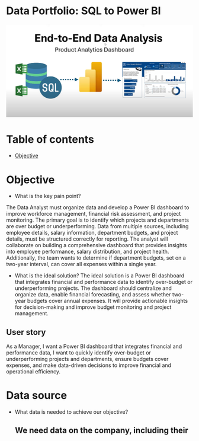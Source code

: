 # Data Portfolio: SQL to Power BI


![excel-to-powerbi-animated-diagram](assets/images/End_To_End_Project.png)




# Table of contents

- [Objective](#objective)


# Objective

- What is the key pain point?

The Data Analyst must organize data and develop a Power BI dashboard to improve workforce management, financial risk assessment, and project monitoring. The primary goal is to identify which projects and departments are over budget or underperforming. Data from multiple sources, including employee details, salary information, department budgets, and project details, must be structured correctly for reporting. The analyst will collaborate on building a comprehensive dashboard that provides insights into employee performance, salary distribution, and project health. Additionally, the team wants to determine if department budgets, set on a two-year interval, can cover all expenses within a single year.


- What is the ideal solution?
The ideal solution is a Power BI dashboard that integrates financial and performance data to identify over-budget or underperforming projects. The dashboard should centralize and organize data, enable financial forecasting, and assess whether two-year budgets cover annual expenses. It will provide actionable insights for decision-making and improve budget monitoring and project management.

## User story

As a Manager,
I want a Power BI dashboard that integrates financial and performance data,
I want to quickly identify over-budget or underperforming projects and departments, ensure budgets cover expenses, and make data-driven decisions to improve financial and operational efficiency.

# Data source

- What data is needed to achieve our objective?

  We need data on the company, including their
  - 
